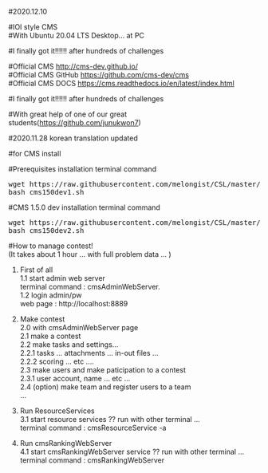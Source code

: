 #2020.12.10   

#IOI style CMS   
#With Ubuntu 20.04 LTS Desktop... at PC   

#I finally got it!!!!!! after hundreds of challenges  


#Official CMS http://cms-dev.github.io/   
#Official CMS GitHub https://github.com/cms-dev/cms   
#Official CMS DOCS https://cms.readthedocs.io/en/latest/index.html   



#I finally got it!!!!!! after hundreds of challenges  

#With great help of one of our great students(https://github.com/junukwon7)   


#2020.11.28 korean translation updated   
   

#for CMS install    
   

#Prerequisites installation terminal command  
<pre>
wget https://raw.githubusercontent.com/melongist/CSL/master/CMS/cms150dev1.sh   
bash cms150dev1.sh
</pre>

#CMS 1.5.0 dev installation terminal command  
<pre>
wget https://raw.githubusercontent.com/melongist/CSL/master/CMS/cms150dev2.sh   
bash cms150dev2.sh
</pre>
   
   
#How to manage contest!   
(It takes about 1 hour ... with full problem data ... )   
   
1. First of all   
  1.1 start admin web server  
    terminal command : cmsAdminWebServer.    
  1.2 login admin/pw  
    web page : http://localhost:8889   
   
2. Make contest    
  2.0 with cmsAdminWebServer page   
  2.1 make a contest    
  2.2 make tasks and settings...  
    2.2.1 tasks ... attachments ... in-out files ...   
    2.2.2 scoring ... etc ....   
  2.3 make users and make paticipation to a contest   
    2.3.1 user account, name ... etc ...   
  2.4 (option) make team and register users to a team   
    ...   
   
3. Run ResourceServices   
  3.1 start resource services ?? run with other terminal ...    
    terminal command : cmsResourceService -a   
   
4. Run cmsRankingWebServer    
  4.1 start cmsRankingWebServer service ?? run with other terminal ...   
    terminal command : cmsRankingWebServer     
   
